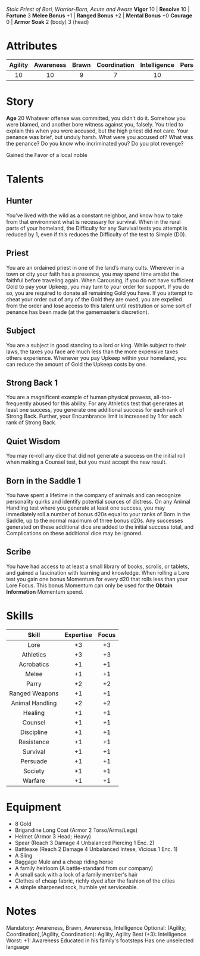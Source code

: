 *Stoic Priest of Bori, Warrior-Born, Acute and Aware*
**Vigor** 10 | **Resolve** 10 | **Fortune** 3
**Melee Bonus** +1 | **Ranged Bonus** +2 | **Mental Bonus** +0
**Courage** 0 | **Armor Soak** 2 (body) 3 (head)

# Attributes

| Agility | Awareness | Brawn | Coordination | Intelligence | Personality | Willpower |
|:-------:|:---------:|:-----:|:------------:|:------------:|:-----------:|:---------:|
|    10    |     10     |   9   |      7       |      10       | 7           | 9         |

# Story
**Age** 20
Whatever offense was committed, you didn’t do it.  Somehow you were blamed, and another bore witness against you, falsely. You tried to explain this when you were accused, but the high priest did not care. Your penance was brief, but unduly harsh. What were you accused of?  What was the penance? Do you know who incriminated you? Do you plot revenge?

Gained the Favor of a local noble

# Talents
## Hunter
You’ve lived with the wild as a constant neighbor, and know how to take from that environment what is necessary for survival. When in the rural parts of your homeland, the Difficulty for any Survival tests you attempt is reduced by 1, even if this reduces the Difficulty of the test to Simple (D0).

## Priest
You are an ordained priest in one of the land’s many cults.  Wherever in a town or city your faith has a presence, you may spend time amidst the faithful before traveling again. 
When Carousing, if you do not have sufficient Gold to pay your Upkeep, you may turn to your order for support. If you do so, you are required to donate all remaining Gold you have. If you attempt to cheat your order out of any of the Gold they are owed, you are expelled from the order and lose access to this talent until restitution or some sort of penance has been made (at the gamemaster’s discretion).

## Subject
You are a subject in good standing to a lord or king. While subject to their laws, the taxes you face are much less than the more expensive taxes others experience. Whenever you pay Upkeep within your homeland, you can reduce the amount of Gold the Upkeep costs by one.

## Strong Back 1
You are a magnificent example of human physical prowess, all-too-frequently abused for this ability. For any Athletics test that generates at least one success, you generate one additional success for each rank of Strong Back. Further, your Encumbrance limit is increased by 1 for each rank of Strong Back.

## Quiet Wisdom
You may re-roll any dice that did not generate a success on the initial roll when making a Counsel test, but you must accept the new result.

## Born in the Saddle 1
You have spent a lifetime in the company of animals and can recognize personality quirks and identify potential sources of distress. On any Animal Handling test where you generate at least one success, you may immediately roll a number of bonus d20s equal to your ranks of Born 
in the Saddle, up to the normal maximum of three bonus d20s. Any successes generated on these additional dice are added to the initial success total, and Complications on these additional dice may be ignored. 

## Scribe
You have had access to at least a small library of books, scrolls, or tablets, and gained a fascination with learning and knowledge. When rolling a Lore test you gain one bonus Momentum for every d20 that rolls less than your Lore Focus. This bonus Momentum can only be used for 
the **Obtain Information** Momentum spend.

# Skills

|      Skill      | Expertise | Focus |
|:---------------:|:---------:|:-----:|
|      Lore       |    +3     |  +3   |
|    Athletics    |    +3     |  +3   |
|   Acrobatics    |    +1     |  +1   |
|      Melee      |    +1     |  +1   |
|      Parry      |    +2     |  +2   |
| Ranged Weapons  |    +1     |  +1   |
| Animal Handling |    +2     |  +2   |
|     Healing     |    +1     |  +1   |
|     Counsel     |    +1     |  +1   |
|   Discipline    |    +1     |  +1   |
|   Resistance    |    +1     |  +1   |
|    Survival     |    +1     |  +1   |
|    Persuade     |    +1     |  +1   |
|     Society     |    +1     |  +1   |
|     Warfare     |    +1     |  +1   | 

# Equipment
- 8 Gold
- Brigandine Long Coat (Armor 2 Torso/Arms/Legs)
- Helmet (Armor 3 Head; Heavy)
- Spear (Reach 3 Damage 4 Unbalanced Piercing 1 Enc. 2)
- Battleaxe (Reach 2 Damage 4 Unbalanced Intese, Vicious 1 Enc. 1)
- A Sling
- Baggage Mule and a cheap riding horse
- A family heirloom (A battle-standard from our company)
- A small sack with a lock of a family member's hair
- Clothes of cheap fabric, richly dyed after the fashion of the cities
- A simple sharpened rock, humble yet serviceable.

# Notes
Mandatory: Awareness, Brawn, Awareness, Intelligence
Optional: (Agility, Coordination),(Agility, Coordination): Agility, Agility
Best (+3): Intelligence
Worst: +1: Awareness
Educated in his family's footsteps
Has one unselected language